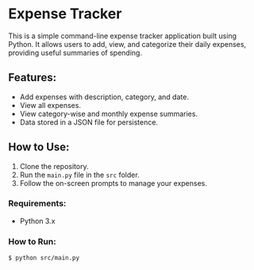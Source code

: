 # Expense Tracker

This is a simple command-line expense tracker application built using Python. It allows users to add, view, and categorize their daily expenses, providing useful summaries of spending.

## Features:
- Add expenses with description, category, and date.
- View all expenses.
- View category-wise and monthly expense summaries.
- Data stored in a JSON file for persistence.

## How to Use:
1. Clone the repository.
2. Run the `main.py` file in the `src` folder.
3. Follow the on-screen prompts to manage your expenses.

### Requirements:
- Python 3.x

### How to Run:
```bash
$ python src/main.py
